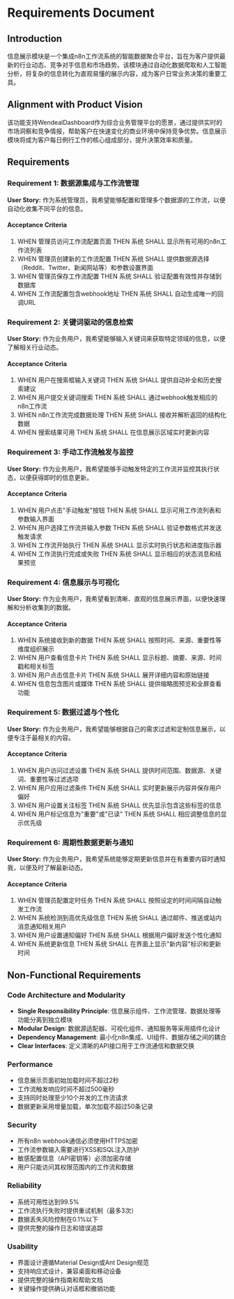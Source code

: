 # Requirements Document

## Introduction

信息展示模块是一个集成n8n工作流系统的智能数据聚合平台，旨在为客户提供最新的行业动态、竞争对手信息和市场趋势。该模块通过自动化数据爬取和人工智能分析，将复杂的信息转化为直观易懂的展示内容，成为客户日常业务决策的重要工具。

## Alignment with Product Vision

该功能支持WendealDashboard作为综合业务管理平台的愿景，通过提供实时的市场洞察和竞争情报，帮助客户在快速变化的商业环境中保持竞争优势。信息展示模块将成为客户每日例行工作的核心组成部分，提升决策效率和质量。

## Requirements

### Requirement 1: 数据源集成与工作流管理

**User Story:** 作为系统管理员，我希望能够配置和管理多个数据源的工作流，以便自动化收集不同平台的信息。

#### Acceptance Criteria

1. WHEN 管理员访问工作流配置页面 THEN 系统 SHALL 显示所有可用的n8n工作流列表
2. WHEN 管理员创建新的工作流配置 THEN 系统 SHALL 提供数据源选择（Reddit、Twitter、新闻网站等）和参数设置界面
3. WHEN 管理员保存工作流配置 THEN 系统 SHALL 验证配置有效性并存储到数据库
4. WHEN 工作流配置包含webhook地址 THEN 系统 SHALL 自动生成唯一的回调URL

### Requirement 2: 关键词驱动的信息检索

**User Story:** 作为业务用户，我希望能够输入关键词来获取特定领域的信息，以便了解相关行业动态。

#### Acceptance Criteria

1. WHEN 用户在搜索框输入关键词 THEN 系统 SHALL 提供自动补全和历史搜索建议
2. WHEN 用户提交关键词搜索 THEN 系统 SHALL 通过webhook触发相应的n8n工作流
3. WHEN n8n工作流完成数据处理 THEN 系统 SHALL 接收并解析返回的结构化数据
4. WHEN 搜索结果可用 THEN 系统 SHALL 在信息展示区域实时更新内容

### Requirement 3: 手动工作流触发与监控

**User Story:** 作为业务用户，我希望能够手动触发特定的工作流并监控其执行状态，以便获得即时的信息更新。

#### Acceptance Criteria

1. WHEN 用户点击"手动触发"按钮 THEN 系统 SHALL 显示可用工作流列表和参数输入界面
2. WHEN 用户选择工作流并输入参数 THEN 系统 SHALL 验证参数格式并发送触发请求
3. WHEN 工作流开始执行 THEN 系统 SHALL 显示实时执行状态和进度指示器
4. WHEN 工作流执行完成或失败 THEN 系统 SHALL 显示相应的状态消息和结果预览

### Requirement 4: 信息展示与可视化

**User Story:** 作为业务用户，我希望看到清晰、直观的信息展示界面，以便快速理解和分析收集到的数据。

#### Acceptance Criteria

1. WHEN 系统接收到新的数据 THEN 系统 SHALL 按照时间、来源、重要性等维度组织展示
2. WHEN 用户查看信息卡片 THEN 系统 SHALL 显示标题、摘要、来源、时间戳和相关标签
3. WHEN 用户点击信息卡片 THEN 系统 SHALL 展开详细内容和原始链接
4. WHEN 信息包含图片或媒体 THEN 系统 SHALL 提供缩略图预览和全屏查看功能

### Requirement 5: 数据过滤与个性化

**User Story:** 作为业务用户，我希望能够根据自己的需求过滤和定制信息展示，以便专注于最相关的内容。

#### Acceptance Criteria

1. WHEN 用户访问过滤设置 THEN 系统 SHALL 提供时间范围、数据源、关键词、重要性等过滤选项
2. WHEN 用户应用过滤条件 THEN 系统 SHALL 实时更新展示内容并保存用户偏好
3. WHEN 用户设置关注标签 THEN 系统 SHALL 优先显示包含这些标签的信息
4. WHEN 用户标记信息为"重要"或"已读" THEN 系统 SHALL 相应调整信息的显示优先级

### Requirement 6: 周期性数据更新与通知

**User Story:** 作为业务用户，我希望系统能够定期更新信息并在有重要内容时通知我，以便及时了解最新动态。

#### Acceptance Criteria

1. WHEN 管理员配置定时任务 THEN 系统 SHALL 按照设定的时间间隔自动触发工作流
2. WHEN 系统检测到高优先级信息 THEN 系统 SHALL 通过邮件、推送或站内消息通知相关用户
3. WHEN 用户设置通知偏好 THEN 系统 SHALL 根据用户偏好发送个性化通知
4. WHEN 系统更新信息 THEN 系统 SHALL 在界面上显示"新内容"标识和更新时间

## Non-Functional Requirements

### Code Architecture and Modularity
- **Single Responsibility Principle**: 信息展示组件、工作流管理、数据处理等功能分离到独立模块
- **Modular Design**: 数据源适配器、可视化组件、通知服务等采用插件化设计
- **Dependency Management**: 最小化n8n集成、UI组件、数据存储之间的耦合
- **Clear Interfaces**: 定义清晰的API接口用于工作流通信和数据交换

### Performance
- 信息展示页面初始加载时间不超过2秒
- 工作流触发响应时间不超过500毫秒
- 支持同时处理至少10个并发的工作流请求
- 数据更新采用增量加载，单次加载不超过50条记录

### Security
- 所有n8n webhook通信必须使用HTTPS加密
- 工作流参数输入需要进行XSS和SQL注入防护
- 敏感配置信息（API密钥等）必须加密存储
- 用户只能访问其权限范围内的工作流和数据

### Reliability
- 系统可用性达到99.5%
- 工作流执行失败时提供重试机制（最多3次）
- 数据丢失风险控制在0.1%以下
- 提供完整的操作日志和错误追踪

### Usability
- 界面设计遵循Material Design或Ant Design规范
- 支持响应式设计，兼容桌面和移动设备
- 提供完整的操作指南和帮助文档
- 关键操作提供确认对话框和撤销功能